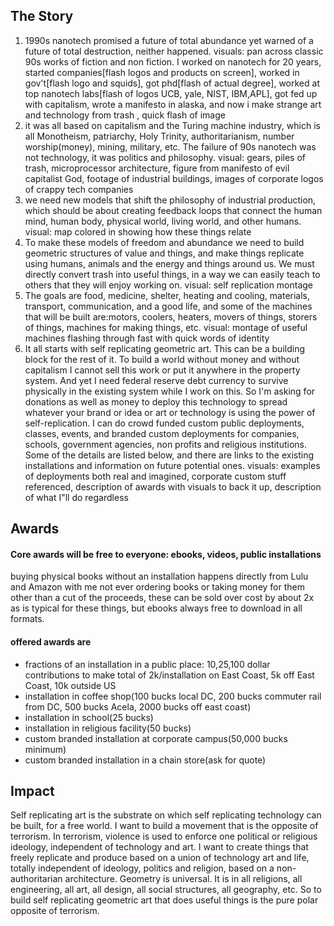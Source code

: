 ## The Story

1. 1990s nanotech promised a future of total abundance yet warned of a future of total destruction, neither happened. visuals: pan across classic 90s works of fiction and non fiction. I worked on nanotech for 20 years, started companies[flash logos and products on screen], worked in gov't[flash logo and squids], got phd[flash of actual degree], worked at top nanotech labs[flash of logos UCB, yale, NIST, IBM,APL], got fed up with capitalism, wrote a manifesto in alaska, and now i make strange art and technology from trash , quick flash of image
2. it was all based on capitalism and the Turing machine industry, which is all Monotheism, patriarchy, Holy Trinity, authoritarianism, number worship(money), mining, military, etc. The failure of 90s nanotech was not technology, it was politics and philosophy.  visual: gears, piles of trash, microprocessor architecture, figure from manifesto of evil capitalist God, footage of industrial buildings, images of corporate logos of crappy tech companies
3. we need new models that shift the philosophy of industrial production, which should be about creating feedback loops that connect the human mind, human body, physical world, living world, and other humans. visual: map colored in showing how these things relate   
4. To make these models of freedom and abundance we need to build geometric structures of value and things, and make things replicate using humans, animals and the energy and things around us.  We must directly convert trash into useful things, in a way we can easily teach to others that they will enjoy working on. visual:  self replication montage 
5. The goals are food, medicine, shelter, heating and cooling, materials, transport, communication, and a good life, and some of the machines that will be built are:motors, coolers, heaters, movers of things, storers of things, machines for making things, etc. visual: montage of useful machines flashing through fast with quick words of identity
6. It all starts with self replicating geometric art.  This can be a building block for the rest of it.  To build a world without money and without capitalism I cannot sell this work or put it anywhere in the property system.  And yet I need federal reserve debt currency to survive physically in the existing system while I work on this.  So I'm asking for donations as well as money to deploy this technology to spread whatever your brand or idea or art or technology is using the power of self-replication.  I can do crowd funded custom public deployments, classes, events, and branded custom deployments for companies, schools, government agencies, non profits and religious institutions.  Some of the details are listed below, and there are links to the existing installations and information on future potential ones.  visuals: examples of deployments both real and imagined, corporate custom stuff referenced, description of awards with visuals to back it up, description of what I"ll do regardless


## Awards


#### Core awards will be free to everyone: ebooks, videos, public installations

buying physical books without an installation happens directly from Lulu and Amazon with me not ever ordering books or taking money for them other than a cut of the proceeds, these can be sold over cost by about 2x as is typical for these things, but ebooks always free to download in all formats.

#### offered awards are 
 - fractions of an installation in a public place: 10,25,100 dollar contributions to make total of 2k/installation on East Coast, 5k off East Coast, 10k outside US
 - installation in coffee shop(100 bucks local DC, 200 bucks commuter rail from DC, 500 bucks Acela, 2000 bucks off east coast)
 - installation in school(25 bucks)
 - installation in religious facility(50 bucks)
 - custom branded installation at corporate campus(50,000 bucks minimum)
 - custom branded installation in a chain store(ask for quote)
 
 
## Impact

Self replicating art is the substrate on which self replicating technology can be built, for a free world. I want to build a movement that is the opposite of terrorism.  In terrorism, violence is used to enforce one political or religious ideology, independent of technology and art.  I want to create things that freely replicate and produce based on a union of technology art and life, totally independent of ideology, politics and religion, based on a non-authoritarian architecture.  Geometry is universal.  It is in all religions, all engineering, all art, all design, all social structures, all geography, etc.  So to build self replicating geometric art that does useful things is the pure polar opposite of terrorism.  